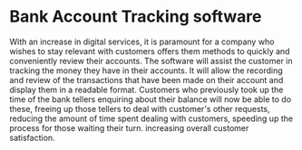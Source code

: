 # Bank Account Tracking software

With an increase in digital services, it is paramount for a company who wishes to stay relevant with customers offers them methods to quickly and conveniently review their accounts. The software will assist the customer in tracking the money they have in their accounts. It will allow the recording and review of the transactions that have been made on their account and display them in a readable format. Customers who previously took up the time of the bank tellers enquiring about their balance will now be able to do these, freeing up those tellers to deal with customer's other requests, reducing the amount of time spent dealing with customers, speeding up the process for those waiting their turn. increasing overall customer satisfaction.
